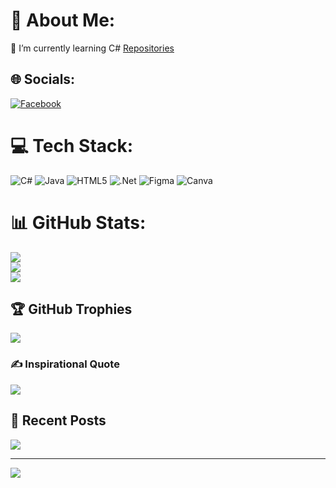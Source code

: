 # 💫 About Me:
🌱 I’m currently learning C#
[Repositories](https://github.com/angelosolis?tab=repositories)


## 🌐 Socials:
[![Facebook](https://img.shields.io/badge/Facebook-%231877F2.svg?logo=Facebook&logoColor=white)](https://facebook.com/https://www.facebook.com/SolisAngeloM/) 

# 💻 Tech Stack:
![C#](https://img.shields.io/badge/c%23-%23239120.svg?style=for-the-badge&logo=c-sharp&logoColor=white) ![Java](https://img.shields.io/badge/java-%23ED8B00.svg?style=for-the-badge&logo=java&logoColor=white) ![HTML5](https://img.shields.io/badge/html5-%23E34F26.svg?style=for-the-badge&logo=html5&logoColor=white) ![.Net](https://img.shields.io/badge/.NET-5C2D91?style=for-the-badge&logo=.net&logoColor=white) 	![Figma](https://img.shields.io/badge/figma-%23F24E1E.svg?style=for-the-badge&logo=figma&logoColor=white) ![Canva](https://img.shields.io/badge/Canva-%2300C4CC.svg?style=for-the-badge&logo=Canva&logoColor=white)
# 📊 GitHub Stats:
![](https://github-readme-stats.vercel.app/api?username=angelosolis&theme=dark&hide_border=false&include_all_commits=false&count_private=false)<br/>
![](https://github-readme-streak-stats.herokuapp.com/?user=angelosolis&theme=dark&hide_border=false)<br/>
![](https://github-readme-stats.vercel.app/api/top-langs/?username=angelosolis&theme=dark&hide_border=false&include_all_commits=false&count_private=false&layout=compact)

## 🏆 GitHub Trophies
![](https://github-profile-trophy.vercel.app/?username=angelosolis&theme=darkhub&no-frame=false&no-bg=false&margin-w=4)

### ✍️ Inspirational Quote
![](https://quotes-github-readme.vercel.app/api?type=vetical&theme=radical)

## 📝 Recent Posts 
<!-- BLOG-POST-LIST:START -->  

<!-- BLOG-POST-LIST:END -->
<div align="left"><img src="https://spotify-github-profile.vercel.app/api/view?uid=31mow4jrssxoljpj7a6mqsbvnowa&cover_image=true&theme=default&show_offline=false&background_color=121212&interchange=false&bar_color_cover=true" /></div>  

---
[![](https://visitcount.itsvg.in/api?id=angelosolis&icon=0&color=0)](https://visitcount.itsvg.in)



